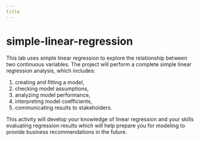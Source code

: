 ```yaml
---
title
---
```

# simple-linear-regression

This lab uses simple linear regression to explore the relationship between two continuous variables. 
The project will perform a complete simple linear regression analysis, which includes:  
1.  creating and fitting a model,
2.  checking model assumptions,
3.  analyzing model performance,
4.  interpreting model coefficients,
5.  communicating results to stakeholders.

This activity will develop your knowledge of linear regression and your skills evaluating regression results which will help prepare you for modeling to provide business recommendations in the future.
